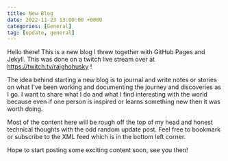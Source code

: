 ```yaml
---
title: New Blog
date: 2022-11-23 13:00:00 +0000
categories: [General]
tag: [update, general]
---
```


Hello there! This is a new blog I threw together with GitHub Pages and Jekyll. This was done on a twitch live stream over at https://twitch.tv/raighohusky !

The idea behind starting a new blog is to journal and write notes or stories on what I've been working and documenting the journey and discoveries as I go. I want to share what I do and what I find interesting with the world because even if one person is inspired or learns something new then it was worth doing.

Most of the content here will be rough off the top of my head and honest technical thoughts with the odd random update post. Feel free to bookmark or subscribe to the XML feed which is in the bottom left corner.

Hope to start posting some exciting content soon, see you then!
